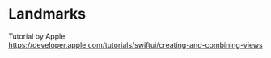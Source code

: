 # Landmarks
Tutorial by Apple\
https://developer.apple.com/tutorials/swiftui/creating-and-combining-views

